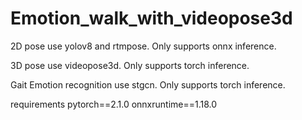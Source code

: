 # Emotion_walk_with_videopose3d

2D pose use yolov8 and rtmpose. Only supports onnx inference.

3D pose use videopose3d. Only supports torch inference.

Gait Emotion recognition use stgcn. Only supports torch inference.

requirements
pytorch==2.1.0
onnxruntime==1.18.0

